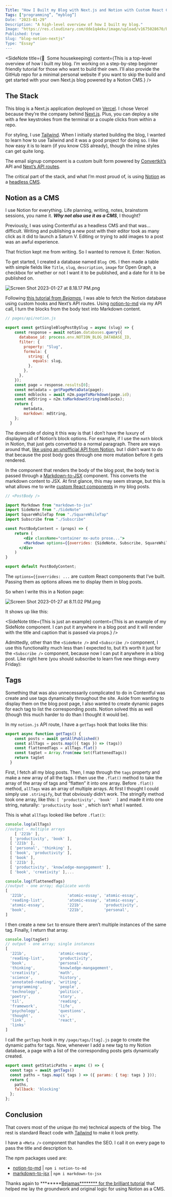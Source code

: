 ```yaml
---
Title: "How I Built my Blog with Next.js and Notion with Custom React Components in Blog Posts"
Tags: ["programming”, “myblog”]
Date: "2023-01-29"
Description: "A high-level overview of how I built my blog."
Image: "https://res.cloudinary.com/dde1q4ekv/image/upload/v1675028670/blog_wtsxei.png"
Published: true
Slug: "blog-notion-nextjs"
Type: "Essay"
---
```

<SideNote title={👋  Some housekeeping} content={This is a top-level overview of how I built my blog. I’m working on a step-by-step beginner friendly tutorial for those who want to build their own. I’ll also provide the GitHub repo for a minimal personal website if you want to skip the build and get started with your own Next.js blog powered by a Notion CMS.} />

## The Stack

This blog is a Next.js application deployed on [Vercel](https://vercel.com/). I chose Vercel because they’re the company behind [Next.js](https://vercel.com/solutions/nextjs). Plus, you can deploy a site with a few keystrokes from the terminal or a couple clicks from within a repo.

For styling, I use [Tailwind](https://tailwindcss.com/). When I initially started building the blog, I wanted to learn how to use Tailwind and it was a good project for doing so. I like how easy it is to learn (if you know CSS already), though the inline styles can get quite long.

The email signup component is a custom built form powered by [Convertkit’s](https://convertkit.com/) API and [Next’s API routes](https://nextjs.org/docs/api-routes/introduction).

The critical part of the stack, and what I’m most proud of, is using [Notion](https://www.notion.so/product) as a [headless CMS](https://en.wikipedia.org/wiki/Headless_content_management_system).

## Notion as a CMS

I use Notion for everything. Life planning, writing, notes, brainstorm sessions, you name it. ***********Why not also use it as a CMS***********, I thought?

Previously, I was using Contentful as a headless CMS and that was…difficult. Writing and publishing a new post with their editor took as many click as it did to launch a Saturn V. Editing or trying to add images to a post was an awful experience.

That friction kept me from writing. So I wanted to remove it. Enter: Notion.

To get started, I created a database named `Blog CMS`. I then made a table with simple fields like `Title`, `slug`, `description`, `image` for Open Graph, a checkbox for whether or not I want it to be published, and a date for it to be published on.

![Screen Shot 2023-01-27 at 8.18.17 PM.png](How%20I%20Built%20my%20Blog%20with%20Next%20js%20and%20Notion%20with%20C%20d1b778f49e524b6aa67dbf49ae259f6c/Screen_Shot_2023-01-27_at_8.18.17_PM.png)

Following [this tutorial from *Bejamas*](https://bejamas.io/blog/how-to-create-next-js-blog-using-notion-as-a-cms/), I was able to fetch the Notion database using custom hooks and Next’s API routes. Using [notion-to-md](https://github.com/souvikinator/notion-to-md) via my API call, I turn the blocks from the body text into Markdown content.

```jsx
// pages/api/notion.js

export const getSingleBlogPostBySlug = async (slug) => {
    const response = await notion.databases.query({
      database_id: process.env.NOTION_BLOG_DATABASE_ID,
      filter: {
        property: "Slug",
        formula: {
          string: {
            equals: slug,
          },
        },
      },
    });
    const page = response.results[0];
    const metadata = getPageMetaData(page);
    const mdblocks = await n2m.pageToMarkdown(page.id);
    const mdString = n2m.toMarkdownString(mdblocks);
    return {
        metadata,
        markdown: mdString,
    };
  }
```

The downside of doing it this way is that I don’t have the luxury of displaying all of Notion’s block options. For example, if I use the `math` block in Notion, that just gets converted to a normal paragraph. There are ways around that, [like using an unofficial API from Notion](https://github.com/NotionX/react-notion-x), but I didn’t want to do that because the post body goes through one more mutation before it gets rendered.

In the component that renders the body of the blog post, the body text is passed through a [Markdown-to-JSX](https://www.npmjs.com/package/markdown-to-jsx) component. This converts the markdown content to JSX. At first glance, this may seem strange, but this is what allows me to write [custom React components](https://github.com/dmabery/dltn.io/blob/main/components/Subscribe.js) in my blog posts.

```jsx
// <PostBody />

import Markdown from "markdown-to-jsx"
import SideNote from "./SideNote"
import SquareWhileTap from "./SquareWhileTap"
import Subscribe from "./Subscribe"

const PostBodyContent = (props) => {
    return (
	    <div className="container mx-auto prose...">
        <Markdown options={{overrides: {SideNote, Subscribe, SquareWhileTap}}}>{props.content || ''}</Markdown>
      </div>
    )
}

export default PostBodyContent;
```

The `options={{overrides: ...` are custom React components that I’ve built. Passing them as options allows me to display them in blog posts.

So when I write this in a Notion page:

![Screen Shot 2023-01-27 at 8.11.02 PM.png](How%20I%20Built%20my%20Blog%20with%20Next%20js%20and%20Notion%20with%20C%20d1b778f49e524b6aa67dbf49ae259f6c/Screen_Shot_2023-01-27_at_8.11.02_PM.png)

It shows up like this:

<SideNote title={This is just an example} content={This is an example of my SideNote component. I can put it anywhere in a blog post and it will render with the title and caption that is passed via props.} />

Admittedly, other than the `<SideNote />` and `<Subscribe />` component, I use this functionality much less than I expected to, but it’s worth it just for the `<Subscribe />` component, because now I can put it anywhere in a blog post. Like right here (you should subscribe to learn five new things every Friday):

<Subscribe />

## Tags

Something that was also unnecessarily complicated to do in Contentful was create and use tags dynamically throughout the site. Aside from wanting to display them on the blog post page, I also wanted to create dynamic pages for each tag to list the corresponding posts. Notion solved this as well (though this much harder to do than I thought it would be).

In my `notion.js` API route, I have a `getTags` hook that looks like this:

```jsx
export async function getTags() {
    const posts = await getAllPublished()
    const allTags = posts.map(({ tags }) => (tags))
    const flattenedTags = allTags.flat()
    const tagSet = Array.from(new Set(flattenedTags))
    return tagSet
  }
```

First, I fetch all my blog posts. Then, I map through the `tags` property and make a new array of all the tags. I then use the `.flat()` method to take the array of the array of tags and “flatten” it into one array. Before `.flat()` method, `allTags` was an array of multiple arrays. At first I thought I could simply use `.stringify`, but that obviously didn’t work. The stringify method took one array, like this: `[ 'productivity', 'book'  ]` and made it into one string, naturally: `'productivity book'` , which isn’t what I wanted.

This is what `allTags` looked like before `.flat()`:

```jsx
console.log(allTags)
//output - multiple arrays
	[ '221b' ],
  [ 'productivity', 'book' ],
  [ '221b' ],
  [ 'personal', 'thinking' ],
  [ 'book', 'productivity' ],
  [ 'book' ],
  [ '221b' ],
  [ 'productivity', 'knowledge-mangagement' ],
  [ 'book', 'creativity' ],...

console.log(flattenedTags)
//output - one array; duplicate words
[
  '221b',                  'atomic-essay', 'atomic-essay',
  'reading-list',          'atomic-essay', 'atomic-essay',
  'atomic-essay',          '221b',         'productivity',
  'book',                  '221b',         'personal',
]
```

I then create a new `Set` to ensure there aren’t multiple instances of the same tag. Finally, I return that array.

```jsx
console.log(tagSet)
// output - one array; single instances
[
  '221b',              'atomic-essay',
  'reading-list',      'productivity',
  'book',              'personal',
  'thinking',          'knowledge-mangagement',
  'creativity',        'math',
  'science',           'history',
  'annotated-reading', 'writing',
  'programming',       'people',
  'technology',        'politics',
  'poetry',            'story',
  'til',               'reading',
  'framework',         'life',
  'psychology',        'questions',
  'thought',           'cs',
  'link',              'react',
  'links'
]
```

I call the `getTags` hook in my `/page/tags/[tag].js` page to create the dynamic paths for tags. Now, whenever I add a new tag to my Notion database, a page with a list of the corresponding posts gets dynamically created.

```jsx
export const getStaticPaths = async () => {
  const tags = await getTags()
  const paths = tags.map(( tags ) => ({ params: { tag: tags } }));
  return {
    paths,
    fallback: 'blocking'
  };
};
```

## Conclusion

That covers most of the unique (to me) technical aspects of the blog. The rest is standard React code with [Tailwind](https://tailwindcss.com/) to make it look pretty.

I have a `<Meta />` component that handles the SEO. I call it on every page to pass the title and description to.

The npm packages used are:

- [notion-to-md](https://github.com/souvikinator/notion-to-md) | `npm i notion-to-md`
- [markdown-to-jsx](https://www.npmjs.com/package/markdown-to-jsx) | `npm i markdown-to-jsx`

Thanks again to ********[Bejamas******** for the brilliant tutorial](https://bejamas.io/blog/how-to-create-next-js-blog-using-notion-as-a-cms/) that helped me lay the groundwork and original logic for using Notion as a CMS.

